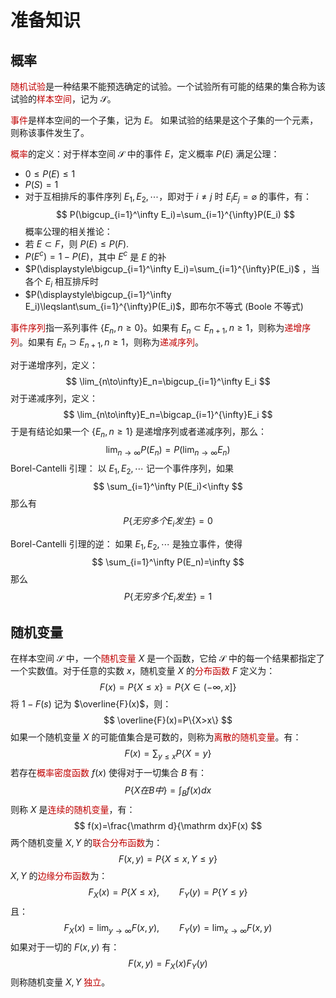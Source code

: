 # 准备知识

## 概率

<font color="#c00000">随机试验</font>是一种结果不能预选确定的试验。一个试验所有可能的结果的集合称为该试验的<font color="#c00000">样本空间</font>，记为 $\mathcal S$。

<font color="#c00000">事件</font>是样本空间的一个子集，记为 $E$。 如果试验的结果是这个子集的一个元素，则称该事件发生了。

<font color="#c00000">概率</font>的定义：对于样本空间 $\mathcal S$ 中的事件 $E$，定义概率 $P(E)$ 满足公理：
- $0\leqslant P(E)\leqslant 1$
- $P(S)=1$
- 对于互相排斥的事件序列 $E_1,E_2,\cdots$，即对于 $i\ne j$ 时 $E_iE_j=\varnothing$ 的事件，有：
  $$
P(\bigcup_{i=1}^\infty E_i)=\sum_{i=1}^{\infty}P(E_i)
 $$
 概率公理的相关推论：
 - 若 $E\subset F$，则 $P(E)\leqslant P(F)$.
 - $P(E^c)=1-P(E)$，其中 $E^c$ 是 $E$ 的补
 - $P(\displaystyle\bigcup_{i=1}^\infty E_i)=\sum_{i=1}^{\infty}P(E_i)$ ，当各个 $E_i$ 相互排斥时
 - $P(\displaystyle\bigcup_{i=1}^\infty E_i)\leqslant\sum_{i=1}^{\infty}P(E_i)$，即布尔不等式 (Boole 不等式)

<font color="#c00000">事件序列</font>指一系列事件 $\{E_n, n\geqslant 0\}$。如果有 $E_n\subset E_{n+1}, n\geqslant 1$，则称为<font color="#c00000">递增序列</font>。如果有 $E_n\supset E_{n+1},n\geqslant 1$，则称为<font color="#c00000">递减序列</font>。

对于递增序列，定义：
$$
\lim_{n\to\infty}E_n=\bigcup_{i=1}^\infty E_i
$$
对于递减序列，定义：
$$
\lim_{n\to\infty}E_n=\bigcap_{i=1}^{\infty}E_i
$$
于是有结论如果一个 $\{E_n,n\geqslant 1\}$ 是递增序列或者递减序列，那么：
$$
\lim_{n\to\infty}P(E_n)=P(\lim_{n\to\infty}E_n)
$$
Borel-Cantelli 引理：
以 $E_1,E_2,\cdots$ 记一个事件序列，如果
$$
\sum_{i=1}^\infty P(E_i)<\infty
$$ 那么有
$$
P\{无穷多个E_i发生\}=0
$$

Borel-Cantelli 引理的逆：
如果 $E_1,E_2,\cdots$ 是独立事件，使得
$$
\sum_{i=1}^\infty P(E_n)=\infty
$$
那么
$$
P\{无穷多个E_i发生\}=1
$$

## 随机变量

在样本空间 $\mathcal S$ 中，一个<font color="#c00000">随机变量</font> $X$ 是一个函数，它给 $\mathcal S$ 中的每一个结果都指定了一个实数值。对于任意的实数 $x$，随机变量 $X$ 的<font color="#c00000">分布函数</font> $F$ 定义为：
$$
F(x)=P\{X\leqslant x\}=P\{X\in(-\infty,x]\}
$$
将 $1-F(s)$ 记为 $\overline{F}(x)$，则：
$$
\overline{F}(x)=P\{X>x\}
$$
如果一个随机变量 $X$ 的可能值集合是可数的，则称为<font color="#c00000">离散的随机变量</font>。有：
$$
F(x)=\sum_{y\leqslant x}P\{X=y\}
$$
若存在<font color="#c00000">概率密度函数</font> $f(x)$ 使得对于一切集合 $B$ 有：
$$
P\{X在B中\}=\int_Bf(x)dx
$$
则称 $X$ 是<font color="#c00000">连续的随机变量</font>，有：
$$
f(x)=\frac{\mathrm d}{\mathrm dx}F(x)
$$
两个随机变量 $X,Y$ 的<font color="#c00000">联合分布函数</font>为：
$$
F(x,y)=P\{X\leqslant x,Y\leqslant y\}
$$
$X,Y$ 的<font color="#c00000">边缘分布函数</font>为：
$$
F_X(x)=P\{X\leqslant x\},\qquad F_Y(y)=P\{Y\leqslant y\}
$$
且：
$$
F_X(x)=\lim_{y\to\infty}F(x,y),\qquad F_Y(y)=\lim_{x\to\infty}F(x,y)
$$
如果对于一切的 $F(x,y)$ 有：
$$
F(x,y)=F_X(x)F_Y(y)
$$
则称随机变量 $X,Y$ <font color="#c00000">独立</font>。